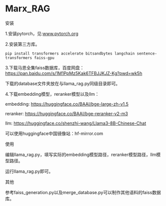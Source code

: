 # Marx_RAG

安装

1.安装pytorch，见:www.pytorch.org

2.安装第三方库。

    pip install transformers accelerate bitsandbytes langchain sentence-transformers faiss-gpu
  
3.下载马恩全集faiss数据库，百度网盘：https://pan.baidu.com/s/1M1PpMz5Kak6TFBJJKJZ-Kg?pwd=wk5h

  下载的database文件夹放在与llama_rag.py同级目录即可。

4.下载embedding模型，reranker模型以及llm：

  embedding: https://huggingface.co/BAAI/bge-large-zh-v1.5
  
  reranker: https://huggingface.co/BAAI/bge-reranker-v2-m3
  
  llm: https://huggingface.co/shenzhi-wang/Llama3-8B-Chinese-Chat

  可以使用huggingface中国镜像站：hf-mirror.com
  

使用

编辑llama_rag.py，填写实际的embedding模型路径，reranker模型路径，llm模型路径。

运行llama_rag.py即可。



其他

参考faiss_generation.py以及merge_database.py可以制作其他语料的faiss数据库。

